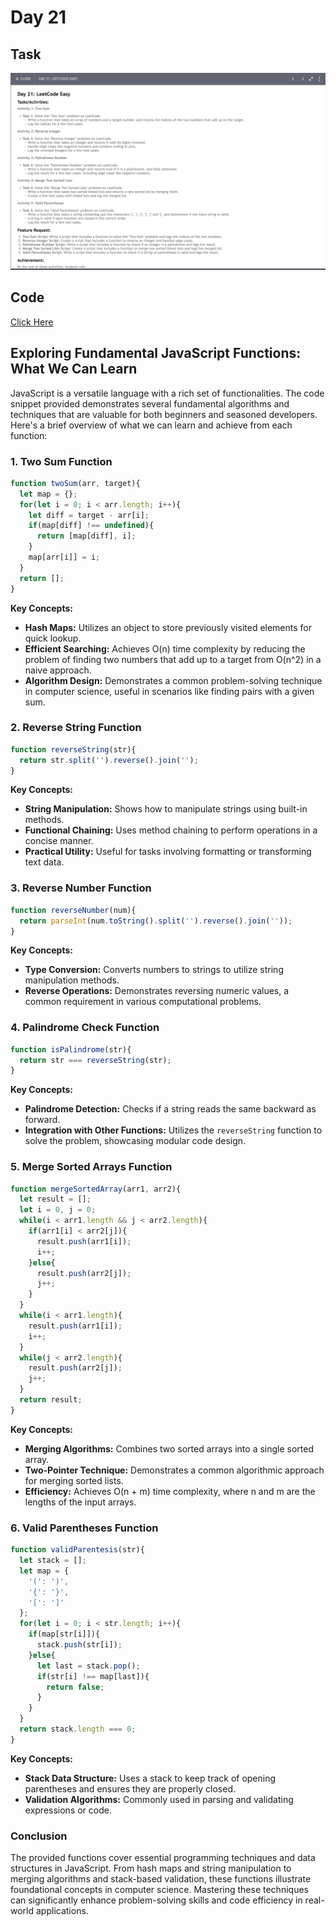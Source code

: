 # Day 21

## Task
<img src="./day-21.png"/>

## Code 
[Click Here](./index.js)

## Exploring Fundamental JavaScript Functions: What We Can Learn

JavaScript is a versatile language with a rich set of functionalities. The code snippet provided demonstrates several fundamental algorithms and techniques that are valuable for both beginners and seasoned developers. Here's a brief overview of what we can learn and achieve from each function:

### 1. **Two Sum Function**

```javascript
function twoSum(arr, target){
  let map = {};
  for(let i = 0; i < arr.length; i++){
    let diff = target - arr[i];
    if(map[diff] !== undefined){
      return [map[diff], i];
    }
    map[arr[i]] = i;
  }
  return [];
}
```

**Key Concepts:**
- **Hash Maps:** Utilizes an object to store previously visited elements for quick lookup.
- **Efficient Searching:** Achieves O(n) time complexity by reducing the problem of finding two numbers that add up to a target from O(n^2) in a naive approach.
- **Algorithm Design:** Demonstrates a common problem-solving technique in computer science, useful in scenarios like finding pairs with a given sum.

### 2. **Reverse String Function**

```javascript
function reverseString(str){
  return str.split('').reverse().join('');
}
```

**Key Concepts:**
- **String Manipulation:** Shows how to manipulate strings using built-in methods.
- **Functional Chaining:** Uses method chaining to perform operations in a concise manner.
- **Practical Utility:** Useful for tasks involving formatting or transforming text data.

### 3. **Reverse Number Function**

```javascript
function reverseNumber(num){
  return parseInt(num.toString().split('').reverse().join(''));
}
```

**Key Concepts:**
- **Type Conversion:** Converts numbers to strings to utilize string manipulation methods.
- **Reverse Operations:** Demonstrates reversing numeric values, a common requirement in various computational problems.

### 4. **Palindrome Check Function**

```javascript
function isPalindrome(str){
  return str === reverseString(str);
}
```

**Key Concepts:**
- **Palindrome Detection:** Checks if a string reads the same backward as forward.
- **Integration with Other Functions:** Utilizes the `reverseString` function to solve the problem, showcasing modular code design.

### 5. **Merge Sorted Arrays Function**

```javascript
function mergeSortedArray(arr1, arr2){
  let result = [];
  let i = 0, j = 0;
  while(i < arr1.length && j < arr2.length){
    if(arr1[i] < arr2[j]){
      result.push(arr1[i]);
      i++;
    }else{
      result.push(arr2[j]);
      j++;
    }
  }
  while(i < arr1.length){
    result.push(arr1[i]);
    i++;
  }
  while(j < arr2.length){
    result.push(arr2[j]);
    j++;
  }
  return result;
}
```

**Key Concepts:**
- **Merging Algorithms:** Combines two sorted arrays into a single sorted array.
- **Two-Pointer Technique:** Demonstrates a common algorithmic approach for merging sorted lists.
- **Efficiency:** Achieves O(n + m) time complexity, where n and m are the lengths of the input arrays.

### 6. **Valid Parentheses Function**

```javascript
function validParentesis(str){
  let stack = [];
  let map = {
    '(': ')',
    '{': '}',
    '[': ']'
  };
  for(let i = 0; i < str.length; i++){
    if(map[str[i]]){
      stack.push(str[i]);
    }else{
      let last = stack.pop();
      if(str[i] !== map[last]){
        return false;
      }
    }
  }
  return stack.length === 0;
}
```

**Key Concepts:**
- **Stack Data Structure:** Uses a stack to keep track of opening parentheses and ensures they are properly closed.
- **Validation Algorithms:** Commonly used in parsing and validating expressions or code.

### Conclusion

The provided functions cover essential programming techniques and data structures in JavaScript. From hash maps and string manipulation to merging algorithms and stack-based validation, these functions illustrate foundational concepts in computer science. Mastering these techniques can significantly enhance problem-solving skills and code efficiency in real-world applications.